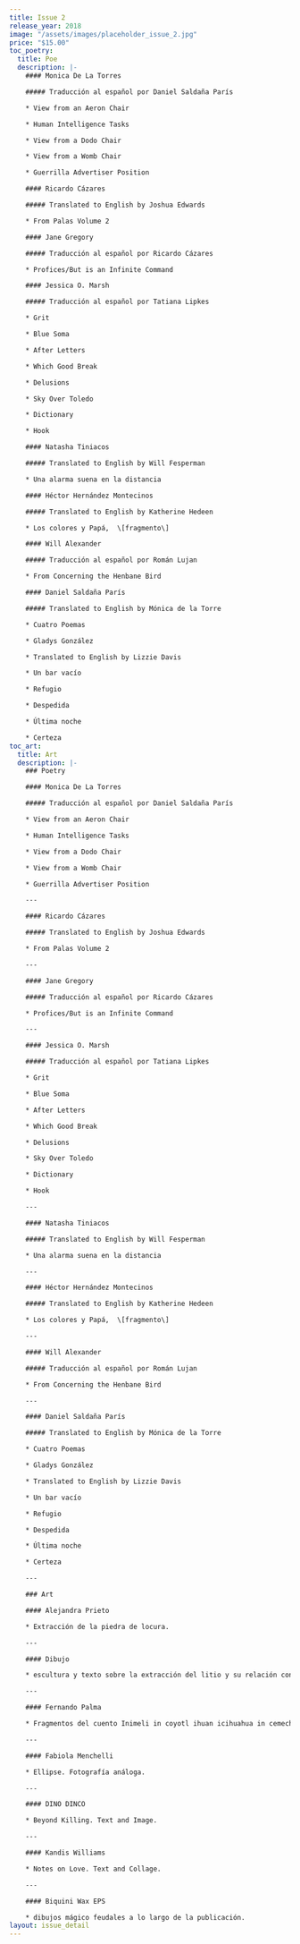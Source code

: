 ```yaml
---
title: Issue 2
release_year: 2018
image: "/assets/images/placeholder_issue_2.jpg"
price: "$15.00"
toc_poetry:
  title: Poe
  description: |-
    #### Monica De La Torres

    ##### Traducción al español por Daniel Saldaña París

    * View from an Aeron Chair

    * Human Intelligence Tasks

    * View from a Dodo Chair

    * View from a Womb Chair

    * Guerrilla Advertiser Position

    #### Ricardo Cázares

    ##### Translated to English by Joshua Edwards

    * From Palas Volume 2

    #### Jane Gregory

    ##### Traducción al español por Ricardo Cázares

    * Profices/But is an Infinite Command

    #### Jessica O. Marsh

    ##### Traducción al español por Tatiana Lipkes

    * Grit

    * Blue Soma

    * After Letters

    * Which Good Break

    * Delusions

    * Sky Over Toledo

    * Dictionary

    * Hook

    #### Natasha Tiniacos

    ##### Translated to English by Will Fesperman

    * Una alarma suena en la distancia

    #### Héctor Hernández Montecinos

    ##### Translated to English by Katherine Hedeen

    * Los colores y Papá,  \[fragmento\]

    #### Will Alexander

    ##### Traducción al español por Román Lujan

    * From Concerning the Henbane Bird

    #### Daniel Saldaña París

    ##### Translated to English by Mónica de la Torre

    * Cuatro Poemas

    * Gladys González

    * Translated to English by Lizzie Davis

    * Un bar vacío

    * Refugio

    * Despedida

    * Última noche

    * Certeza
toc_art:
  title: Art
  description: |-
    ### Poetry

    #### Monica De La Torres

    ##### Traducción al español por Daniel Saldaña París

    * View from an Aeron Chair

    * Human Intelligence Tasks

    * View from a Dodo Chair

    * View from a Womb Chair

    * Guerrilla Advertiser Position

    ---

    #### Ricardo Cázares

    ##### Translated to English by Joshua Edwards

    * From Palas Volume 2

    ---

    #### Jane Gregory

    ##### Traducción al español por Ricardo Cázares

    * Profices/But is an Infinite Command

    ---

    #### Jessica O. Marsh

    ##### Traducción al español por Tatiana Lipkes

    * Grit

    * Blue Soma

    * After Letters

    * Which Good Break

    * Delusions

    * Sky Over Toledo

    * Dictionary

    * Hook

    ---

    #### Natasha Tiniacos

    ##### Translated to English by Will Fesperman

    * Una alarma suena en la distancia

    ---

    #### Héctor Hernández Montecinos

    ##### Translated to English by Katherine Hedeen

    * Los colores y Papá,  \[fragmento\]

    ---

    #### Will Alexander

    ##### Traducción al español por Román Lujan

    * From Concerning the Henbane Bird

    ---

    #### Daniel Saldaña París

    ##### Translated to English by Mónica de la Torre

    * Cuatro Poemas

    * Gladys González

    * Translated to English by Lizzie Davis

    * Un bar vacío

    * Refugio

    * Despedida

    * Última noche

    * Certeza

    ---

    ### Art

    #### Alejandra Prieto

    * Extracción de la piedra de locura.

    ---

    #### Dibujo

    * escultura y texto sobre la extracción del litio y su relación con el cuerpo humano.

    ---

    #### Fernando Palma

    * Fragmentos del cuento Inimeli in coyotl ihuan icihuahua in cemechin y Kittenmiow en el país de las banderas. Pintura digital.

    ---

    #### Fabiola Menchelli

    * Ellipse. Fotografía análoga.

    ---

    #### DINO DINCO

    * Beyond Killing. Text and Image.

    ---

    #### Kandis Williams

    * Notes on Love. Text and Collage.

    ---

    #### Biquini Wax EPS

    * dibujos mágico feudales a lo largo de la publicación.
layout: issue_detail
---
```


